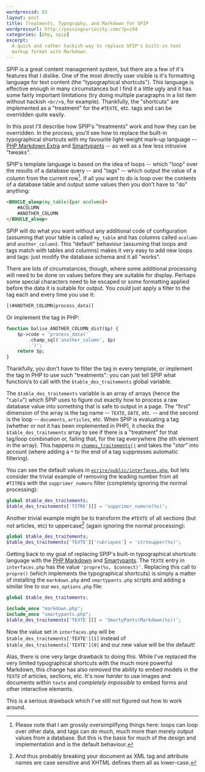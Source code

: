 ```yaml
---
wordpressid: 83
layout: post
title: Treatments, Typography, and Markdown for SPIP
wordpressurl: http://passingcuriosity.com/?p=144
categories: [php, spip]
excerpt: 
  A quick and rather hackish way to replace SPIP's built-in text
  markup format with Markdown.
---
```


SPIP is a great content management system, but there are a few of it's
features that I dislike. One of the most directly user visible is it's
formatting language for text content (the "typographical shortcuts").
This language is effective enough in many circumstances but I find it
a little ugly and it has some fairly important limitations (try doing
multiple paragraphs in a list item without hackish `<br/>`s, for
example). Thankfully, the "shortcuts" are implemented as a "treatment"
for the `#TEXTE`, etc. tags and can be overridden quite easily.

In this post I'll describe how SPIP's "treatments" work and how they
can be overridden. In the process, you'll see how to replace the
built-in typographical shortcuts with my favourite light-weight
mark-up language -- [PHP Markdown Extra][phpmd] and [Smartypants][sp]
-- as well as a few less intrusive "tweaks".

[phpmd]: http://michelf.com/projects/php-markdown/extra/
[sp]: http://michelf.com/projects/php-smartypants/

<!--more-->

SPIP's template language is based on the idea of loops -- which "loop"
over the results of a database query -- and "tags" -- which output the
value of a column from the current row[^1]. If all you want to do is
loop over the contents of a database table and output some values then
you don't have to "do" anything: 

``````html
<BOUCLE_aloop(my_table){par acolumn}>
    #ACOLUMN
    #ANOTHER_COLUMN
</BOUCLE_aloop>
``````

SPIP will do what you want without any additional code of
configuration (assuming that your table is called `my_table` and has
columns called `acolumn` and `another_column`). This "default"
behaviour (assuming that loops and tags match with tables and columns)
makes it very easy to add new loops and tags: just modify the database
schema and it all "works".

There are lots of circumstances, though, where some additional
processing will need to be done on values before they are suitable for
display. Perhaps some special characters need to be escaped or some
formatting applied before the data it is suitable for output. You
*could* just apply a filter to the tag each and every time you use it:

``````html
[(#ANOTHER_COLUMN|process_data)]
``````

Or implement the tag in PHP:

``````php
function balise_ANOTHER_COLUMN_dist($p) {
    $p->code = 'process_data('
        .champ_sql('another_column', $p) 
        .')';
    return $p;
}
``````

Thankfully, you don't have to filter the tag in every template, or
implement the tag in PHP to use such "treatments": you can just tell
SPIP what function/s to call with the `$table_des_traitements` global
variable.

The `$table_des_traitements` variable is an array of arrays (hence the
"`table`") which SPIP uses to figure out exactly how to process a raw
database value into something that is safe to output in a page. The
"first" dimension of the array is the tag name -- `TEXTE`, `DATE`,
etc. -- and the second is the loop -- `documents`, `articles`, etc.
When SPIP is evaluating a tag (whether or not it has been implemented
in PHP), it checks the `$table_des_traitements` array to see if there
is a "treatment" for that tag/loop combination or, failing that, for
the tag everywhere (the `0`th element in the array). This happens in
[`champs_traitements()`](http://trac.rezo.net/trac/spip/browser/tags/spip-2.0.9/ecrire/public/references.php#L302)
and takes the "*star*" into account (where adding a `*` to the end of
a tag suppresses automatic filtering).

You can see the default values in
[`ecrire/public/interfaces.php`](http://trac.rezo.net/trac/spip/browser/tags/spip-2.0.9/ecrire/public/interfaces.php#L295),
but lets consider the trivial example of removing the leading number
from all `#TITRE`s  with the `supprimer_numero` filter (completely
ignoring the normal processing): 

``````php
global $table_des_traitements;
$table_des_traitements['TITRE'][] = 'supprimer_numero(%s)';
``````

Another trivial example might be to transform the `#TEXTE` of all
sections (but not articles, etc) to uppercase[^2] (again ignoring the
normal processing):

``````php
global $table_des_traitements;
$table_des_traitements['TEXTE']['rubriques'] = 'strtoupper(%s)';
``````

Getting back to my goal of replacing SPIP's built-in typographical
shortcuts language with the [PHP
Markdown](http://michelf.com/projects/php-markdown/extra/) and
[Smartypants](http://michelf.com/projects/php-smartypants/). The
`TEXTE` entry in `interfaces.php` has the value `'propre(%s,
$connect)'`. Replacing this call to `propre()` (which implements the
typographical shortcuts) is simply a matter of installing the
`markdown.php` and `smartypants.php` scripts and adding a similar line
to our `mes_options.php` file:

``````php
global $table_des_traitements;

include_once "markdown.php";
include_once "smartypants.php";
$table_des_traitements['TEXTE'][] = 'SmartyPants(Markdown(%s))';
``````

Now the value set in `interfaces.php` will be
`$table_des_traitements['TEXTE'][1]` instead of
`$table_des_traitements['TEXTE'][0]` and our new value will be the
default!

Alas, there is one very large drawback to doing this. While I've
replaced the very limited typographical shortcuts with the much more
powerful Markdown, this change has also *removed* the ability to embed
models in the `TEXTE` of articles, sections, etc. It's now *harder* to
use images and documents within `texte` and *completely impossible* to
embed forms and other interactive elements.

This is a serious drawback which I've still not figured out how to
work around.

[^1]: Please note that I am grossly oversimplifying things here: loops
can loop over other data, and tags can do much, much more than merely
output values from a database. But this is the basis for much of the
design and implementation and is the default behaviour.

[^2]: And thus probably breaking your document as XML tag and
attribute names are case sensitive and XHTML defines them all as
lower-case.

